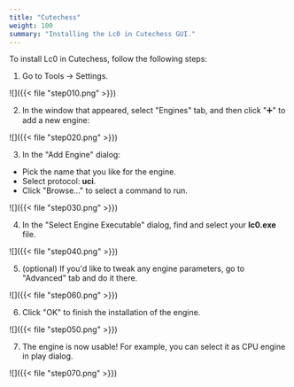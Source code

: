 ```yaml
---
title: "Cutechess"
weight: 100
summary: "Installing the Lc0 in Cutechess GUI."
---
```


To install Lc0 in Cutechess, follow the following steps:

1. Go to Tools → Settings.

![]({{< file "step010.png" >}})

2. In the window that appeared, select "Engines" tab, and then click "➕" to add a new engine:

![]({{< file "step020.png" >}})

3. In the "Add Engine" dialog:

* Pick the name that you like for the engine.
* Select protocol: **uci**.
* Click "Browse..." to select a command to run.

![]({{< file "step030.png" >}})

4. In the "Select Engine Executable" dialog, find and select your **lc0.exe** file.

![]({{< file "step040.png" >}})

5. (optional) If you'd like to tweak any engine parameters, go to "Advanced" tab and do it there.

![]({{< file "step060.png" >}})

6. Click "OK" to finish the installation of the engine.

![]({{< file "step050.png" >}})

7. The engine is now usable! For example, you can select it as CPU engine in play dialog.

![]({{< file "step070.png" >}})
